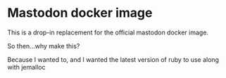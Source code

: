 # Mastodon docker image

This is a drop-in replacement for the official mastodon docker image.

So then...why make this?

Because I wanted to, and I wanted the latest version of ruby to use along with jemalloc
